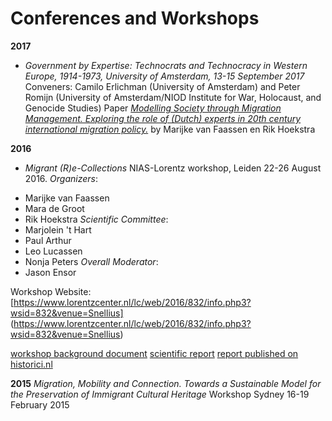 # Conferences and Workshops

__2017__
* _Government by Expertise:
Technocrats and Technocracy in Western Europe, 1914-1973, University of Amsterdam, 13-15 September 2017_
Conveners: Camilo Erlichman (University of Amsterdam) and Peter Romijn (University of Amsterdam/NIOD Institute for War, Holocaust, and Genocide Studies)
Paper [_Modelling Society through Migration Management. Exploring the role of (Dutch) experts in 20th century international migration policy._](./Modelling_Society_Paper2017.pdf) by Marijke van Faassen en Rik Hoekstra

__2016__
* _Migrant (R)e-Collections_ NIAS-Lorentz workshop, Leiden 22-26 August 2016.
_Organizers_:
- Marijke van Faassen
- Mara de Groot
- Rik Hoekstra
_Scientific Committee_:
- Marjolein 't Hart
- Paul Arthur
- Leo Lucassen
- Nonja Peters
_Overall Moderator_:
- Jason Ensor

Workshop Website: [https://www.lorentzcenter.nl/lc/web/2016/832/info.php3?wsid=832&venue=Snellius]
(https://www.lorentzcenter.nl/lc/web/2016/832/info.php3?wsid=832&venue=Snellius)

[workshop background document](nias_lorentz.html)
[scientific report](scientific_report.html)
[report published on historici.nl](krabbendam_report.html)

__2015__
_Migration, Mobility and Connection.
Towards a Sustainable Model for the Preservation of Immigrant Cultural Heritage_
Workshop Sydney 16-19 February 2015
